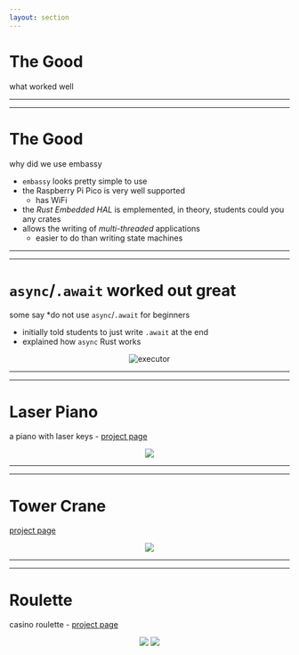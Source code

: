 ```yaml
---
layout: section
---
```

# The Good
what worked well

---
---
# The Good
why did we use embassy

- `embassy` looks pretty simple to use
- the Raspberry Pi Pico is very well supported
  - has WiFi
- the *Rust Embedded HAL* is emplemented, in theory, students could you any crates
- allows the writing of *multi-threaded* applications
  - easier to do than writing state machines

---
---
# `async`/`.await` worked out great
some say *do not use `async`/`.await` for beginners


- initially told students to just write `.await` at the end
- explained how `async` Rust works

<center>

![executor](/good/executor.svg)

</center>

---
---
# Laser Piano
a piano with laser keys - [project page](https://embedded-rust-101.wyliodrin.com/docs/project/2024/rares.negrila)

<div align="center">
<img src="/good/piano.jpeg" class="w-120">
</div>

---
---
# Tower Crane
[project page](https://embedded-rust-101.wyliodrin.com/docs/project/2024/ana.teodorescu2203)

<div align="center">
<img src="/good/crane.jpeg" class="w-70">
</div>

---
---
# Roulette
casino roulette - [project page](https://embedded-rust-101.wyliodrin.com/docs/project/2024/vlad_andrei.dumitru)

<div grid="~ cols-2 gap-3" align="center">

<img src="/good/roulette_1.jpeg" class="w-70">
<img src="/good/roulette_2.jpeg" class="w-70">


</div>

